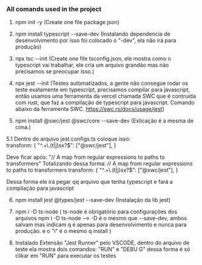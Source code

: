 ### All comands used in the project

1. npm init -y (Create one file package.json)

2. npm install typescript --save-dev (Instalando dependencia de desenvolvimento por isso foi colocado o "-dev", ela não irá para produção)

3. npx tsc --init (Create one file tsconfig.json, ele mostra como o typescript vai trabalhar, ele cria um arquivo grandão mas não precisamos se preocupar isso.)

4. npx jest --init 
(Testes automatizados, a gente não consegue rodar os teste exatamente em typescript, precisamos compilar para javascript, então usamos uma ferramenta da vercel chamada SWC que é contruída com rust, que faz a compilação de typescript para javascript. Comando abaixo da ferramenta SWC.
<https://swc.rs/docs/usage/jest>)

5. npm install @swc/jest @swc/core --save-dev (Exlicação é a mesma de cima.)

5.1 Dentro do arquivo jest.configs.ts coloque isso:   
    transform: {
      "^.+\\.(t|j)sx?$": ["@swc/jest"],
    }

 Deve ficar após: 
 "// A map from regular expressions to paths to transformers" 
 Totalizando dessa forma: 
   // A map from regular expressions to paths to transformers
    transform: {
      "^.+\\.(t|j)sx?$": ["@swc/jest"],
    }  

 Dessa forma ele irá pegar qq arquivo que tenha typescript e fará a compilação para javascript

 6. npm install jest @types/jest --save-dev (Instalação da lib jest)

 7. npm i -D ts-node (
   ts-node é obrigatório para configurações dos arquivos
   npm i -D ts-node --> -D é o mesmo que --save-dev, ambos salvam mas indicam q é apenas para desenvolvimento e nunca para produção. e o "i" é o mesmo q install
   )

   8. Instalado Extensão "Jest Runner" pelo VSCODE, dentro do arquivo de teste ela mostra dois comandos: "RUN" e "DEBU
   G" dessa forma é só clikar em "RUN" para executar os testes